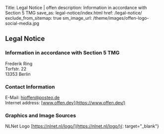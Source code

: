 Title: Legal Notice | offen
description: Information in accordance with Section 5 TMG
save_as: legal-notice/index.html
href: /legal-notice/
exclude_from_sitemap: true
sm_image_url: /theme/images/offen-logo-social-media.jpg

## Legal Notice

### Information in accordance with Section 5 TMG
Frederik Ring  
Torfstr. 22  
13353 Berlin  

### Contact Information
E-Mail: [hioffen@posteo.de](mailto:hioffen@posteo.de)  
Internet address: [www.offen.dev](https://www.offen.dev/)

### Graphics and Image Sources
NLNet Logo [https://nlnet.nl/logo/](https://nlnet.nl/logo/){: target="_blank"}
